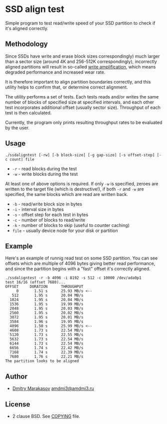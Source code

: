 # SSD align test

Simple program to test read/write speed of your SSD partition to
check if it's aligned correctly.

## Methodology

Since SSDs have write and erase block sizes correspondingly) much
larger than a sector size (around 4K and 256-512K correspondingly),
incorrectly aligned partitions will result in so-called [write
amplification](https://en.wikipedia.org/wiki/Write_amplification),
which means degraded performance and increased wear rate.

It is therefore important to align partition boundaries correctly,
and this utility helps to confirm that, or determine correct
alignment.

The utility performs a set of tests. Each tests reads and/or writes
the same number of blocks of specified size at specified intervals,
and each other test incorporates additional offset (usually sector
size). Throughput of each test is then calculated.

Currently, the program only prints resulting throughput rates to
be evaluated by the user.

## Usage
```
./ssdaligntest [-rw] [-b block-size] [-g gap-size] [-s offset-step] [-c count] file
```

* ```-r``` - read blocks during the test
* ```-w``` - write blocks during the test

At least one of above options is required. If only ```-w``` is
specified, zeroes are written to the target file (which is
destructive!), if both ```-r``` and ```-w``` are specified, the
same blocks which are read are written back.

* ```-b``` - read/write block size in bytes
* ```-i``` - interval size in bytes
* ```-s``` - offset step for each test in bytes
* ```-c``` - number of blocks to read/write
* ```-k``` - number of blocks to skip (useful to counter caching)
* ```file``` - usually device node for your disk or partition

## Example

Here's an example of runnig read test on some SSD partition. You
can see offsets which are multiple of 4096 bytes giving better read
performance, and since the partition begins with a "fast" offset
it's correctly aligned.

```
./ssdaligntest -r -b 4096 -i 8192 -s 512 -c 10000 /dev/ada0p1
test 16/16 (offset 7680)...
OFFSET     DURATION      THROUGHPUT
     0       1.51 s      25.93 MB/s <--
   512       1.95 s      20.04 MB/s
  1024       1.95 s      20.04 MB/s
  1536       1.95 s      19.99 MB/s
  2048       1.95 s      20.03 MB/s
  2560       1.95 s      20.02 MB/s
  3072       1.95 s      20.01 MB/s
  3584       1.96 s      19.95 MB/s
  4096       1.50 s      25.99 MB/s <--
  4608       1.73 s      22.54 MB/s
  5120       1.73 s      22.55 MB/s
  5632       1.73 s      22.54 MB/s
  6144       1.73 s      22.54 MB/s
  6656       1.74 s      22.42 MB/s
  7168       1.74 s      22.39 MB/s
  7680       1.76 s      22.21 MB/s
The partition looks to be aligned
```

## Author ##

* [Dmitry Marakasov](https://github.com/AMDmi3) <amdmi3@amdmi3.ru>

## License ##

* 2 clause BSD. See [COPYING](COPYING) file.
